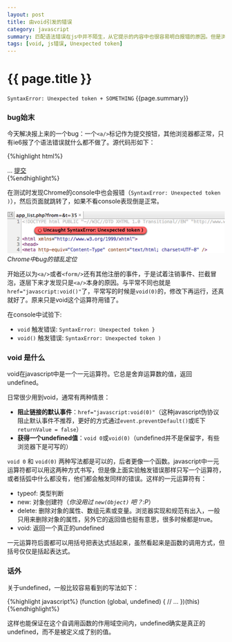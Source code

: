 ```yaml
---
layout: post
title: 由void引发的错误
category: javascript
summary: 匹配语法错误在js中并不陌生，从它提示的内容中也很容易明白报错的原因。但是浏览器给出的提示的位置并不很准确，实际上发生错误的地方一般是提示的左近。更有甚者根本就无法找到出错的地方，只能一点点排查。void使用错误引发的就是这样的一个错误。
tags: [void, js错误, Unexpected token]
---
```


{{ page.title }}
================

`SyntaxError: Unexpected token + SOMETHING` {{page.summary}}

### bug始末

今天解决报上来的一个bug：一个`<a/>`标记作为提交按钮，其他浏览器都正常，只有ie6报了个语法错误就什么都不做了。源代码形如下：

{%highlight html%}
<form id="formId" action="/somepage.php" target="_self">
	...
	<a href="javascript:void()"
	   onclick="$('#formId').submit();">提交</a>
</form>
{%endhighlight%}

在测试时发现Chrome的console中也会报错（`SyntaxError: Unexpected token )`），然后页面就跳转了，如果不看console表现倒是正常。

![Chrome中bug定位](/i/2012-10-31-01.png)*Chrome中bug的错乱定位*

开始还以为`<a/>`或者`<form/>`还有其他注册的事件，于是试着注销事件、拦截冒泡，逐层下来才发现只是`<a/>`本身的原因。与平常不同也就是`href="javascript:void()"`了，平常写的时候是`void(0)`的，修改下再运行，还真就好了。原来只是void这个运算符用错了。

在console中试验下:

- `void` 触发错误: `SyntaxError: Unexpected token }`
- `void()` 触发错误: `SyntaxError: Unexpected token )`

### void 是什么

void在javascript中是一个一元运算符。它总是舍弃运算数的值，返回undefined。

日常很少用到void，通常有两种情景：

- **阻止链接的默认事件**：`href="javascript:void(0)"`（这种javascript伪协议阻止默认事件不推荐，更好的方式通过`event.preventDefault()`或IE下`returnValue = false`）
- **获得一个undefined值**：`void 0`或`void(0)`（undefined并不是保留字，有些浏览器下是可写的）

`void 0` 和 `void(0)` 两种写法都是可以的，后者更像一个函数。javascript中一元运算符都可以用这两种方式书写，但是像上面实验触发错误那样只写一个运算符，或者括弧中什么都没有，他们都会触发同样的错误。这样的一元运算符有：

- typeof: 类型判断
- new: 对象创建符（*你没用过 `new(Object)` 吧？:P*）
- delete: 删除对象的属性、数组元素或变量。浏览器实现和规范有出入，一般只用来删除对象的属性，另外它的返回值也挺有意思，很多时候都是true。
- void: 返回一个真正的undefined

一元运算符后面都可以用括号把表达式括起来，虽然看起来是函数的调用方式，但括号仅仅是括起表达式。

### 话外

关于undefined，一般比较容易看到的写法如下：

{%highlight javascript%}
(function (global, undefined) {
	// ...
})(this)
{%endhighlight%}

这样也能保证在这个自调用函数的作用域空间内，undefined确实是真正的undefined，而不是被定义成了别的值。
